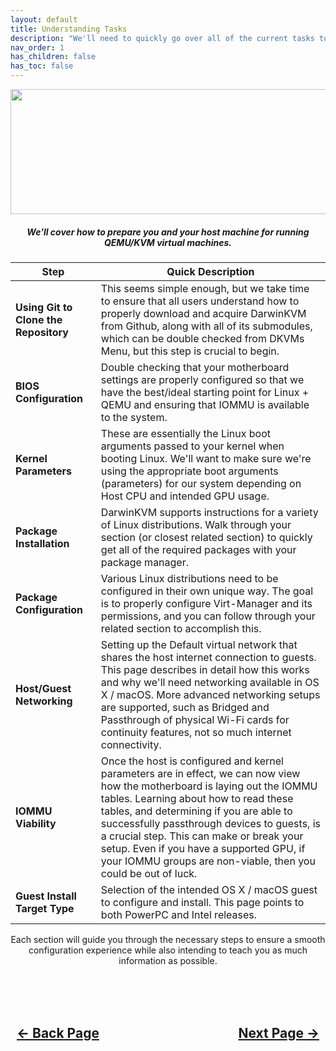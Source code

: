 ```yaml
---
layout: default
title: Understanding Tasks
description: "We'll need to quickly go over all of the current tasks to get an understanding of what we'll be doing for the remainder of the project."
nav_order: 1
has_children: false
has_toc: false
---
```


<style>
  .navigation-container {
    display: flex;
    justify-content: space-between;
    align-items: center;
    width: 100%;
  }
  
  .nav-button {
    margin: 10px;
  }
</style>

<p align="center">
  <img width="650" height="200" src="../../assets/Headers/HeaderCurrentTasks.png">
</p>

<h5 align="center">We'll cover how to prepare you and your host machine for running QEMU/KVM virtual machines.</h5>

| **Step** | **Quick Description** |
| --- | --- |
| **Using Git to Clone the Repository** | This seems simple enough, but we take time to ensure that all users understand how to properly download and acquire DarwinKVM from Github, along with all of its submodules, which can be double checked from DKVMs Menu, but this step is crucial to begin. |
| **BIOS Configuration** | Double checking that your motherboard settings are properly configured so that we have the best/ideal starting point for Linux + QEMU and ensuring that IOMMU is available to the system. |
| **Kernel Parameters** | These are essentially the Linux boot arguments passed to your kernel when booting Linux. We'll want to make sure we're using the appropriate boot arguments (parameters) for our system depending on Host CPU and intended GPU usage. |
| **Package Installation** | DarwinKVM supports instructions for a variety of Linux distributions. Walk through your section (or closest related section) to quickly get all of the required packages with your package manager. |
| **Package Configuration** | Various Linux distributions need to be configured in their own unique way. The goal is to properly configure Virt-Manager and its permissions, and you can follow through your related section to accomplish this. |
| **Host/Guest Networking** | Setting up the Default virtual network that shares the host internet connection to guests. This page describes in detail how this works and why we'll need networking available in OS X / macOS. More advanced networking setups are supported, such as Bridged and Passthrough of physical Wi-Fi cards for continuity features, not so much internet connectivity. |
| **IOMMU Viability** | Once the host is configured and kernel parameters are in effect, we can now view how the motherboard is laying out the IOMMU tables. Learning about how to read these tables, and determining if you are able to successfully passthrough devices to guests, is a crucial step. This can make or break your setup. Even if you have a supported GPU, if your IOMMU groups are non-viable, then you could be out of luck. |
| **Guest Install Target Type** | Selection of the intended OS X / macOS guest to configure and install. This page points to both PowerPC and Intel releases. |

<p align="center">Each section will guide you through the necessary steps to ensure a smooth configuration experience while also intending to teach you as much information as possible.</p>

<br>
<h2 align="center">
  <br>
  <div class="navigation-container">
    <a class="nav-button" href="../../host/03-PostCheck">&larr; Back Page</a>
    <a class="nav-button" href="../01-Git-Clone-Recursive">Next Page &rarr;</a>
  </div>
  <br>
</h2>

